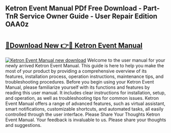 ## Ketron Event Manual PDf Free Download - Part-TnR Service Owner Guide - User Repair Edition OAA0z

# <h2><a href="http://cf22580.oget.top/?id=Ketron+Event+Manual">🔗Download New 👉🔴 Ketron Event Manual</a></h2>

[![Ketron Event Manual new download](https://i.imgur.com/5g1atiW.png)](http://cf22580.oget.top/?id=Ketron+Event+Manual)
Welcome to the user manual for your newly arrived Ketron Event Manual. This guide is here to help you make the most of your product by providing a comprehensive overview of its features, installation process, operation instructions, maintenance tips, and troubleshooting procedures. Before you begin using your Ketron Event Manual, please familiarize yourself with its functions and features by reading this user manual. It includes clear instructions for installation, setup, and operation, as well as troubleshooting tips for common issues. Ketron Event Manual offers a range of advanced features, such as virtual assistant, smart notifications, customizable shortcuts, and automated tasks, all easily controlled through the user interface. Please Share Your Thoughts Ketron Event Manual. Your feedback is invaluable to us. Please share your thoughts and suggestions.
